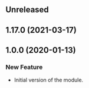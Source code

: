 <!-- Learn how to maintain this file at https://github.com/WordPress/gutenberg/tree/HEAD/packages#maintaining-changelogs. -->

## Unreleased

## 1.17.0 (2021-03-17)

## 1.0.0 (2020-01-13)

### New Feature

- Initial version of the module.
